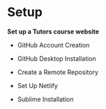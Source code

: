 # Setup

**Set up a Tutors course website**
<br />

- GitHub Account Creation


- GitHub Desktop Installation


- Create a Remote Repository


- Set Up Netlify


- Sublime Installation
